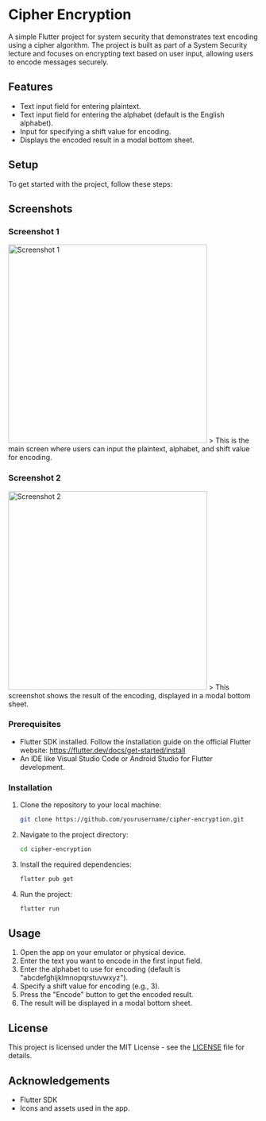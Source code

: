 # Cipher Encryption

A simple Flutter project for system security that demonstrates text encoding using a cipher algorithm. The project is built as part of a System Security lecture and focuses on encrypting text based on user input, allowing users to encode messages securely.

## Features

- Text input field for entering plaintext.
- Text input field for entering the alphabet (default is the English alphabet).
- Input for specifying a shift value for encoding.
- Displays the encoded result in a modal bottom sheet.

## Setup

To get started with the project, follow these steps:

## Screenshots

### Screenshot 1
<img src="![Screenshot_1731348017](https://github.com/user-attachments/assets/35ff30a3-4b62-4e96-a454-2f53299b6210)" alt="Screenshot 1" width="400" height="auto" />
> This is the main screen where users can input the plaintext, alphabet, and shift value for encoding.

### Screenshot 2
<img src="![Screenshot_1731348111](https://github.com/user-attachments/assets/6131cf43-14af-4d91-a4d0-62c8475f03a4)" alt="Screenshot 2" width="400" height="auto" />
> This screenshot shows the result of the encoding, displayed in a modal bottom sheet.


### Prerequisites

- Flutter SDK installed. Follow the installation guide on the official Flutter website: https://flutter.dev/docs/get-started/install
- An IDE like Visual Studio Code or Android Studio for Flutter development.

### Installation

1. Clone the repository to your local machine:

   ```bash
   git clone https://github.com/yourusername/cipher-encryption.git
   ```

2. Navigate to the project directory:

   ```bash
   cd cipher-encryption
   ```

3. Install the required dependencies:

   ```bash
   flutter pub get
   ```

4. Run the project:

   ```bash
   flutter run
   ```

## Usage

1. Open the app on your emulator or physical device.
2. Enter the text you want to encode in the first input field.
3. Enter the alphabet to use for encoding (default is "abcdefghijklmnopqrstuvwxyz").
4. Specify a shift value for encoding (e.g., 3).
5. Press the "Encode" button to get the encoded result.
6. The result will be displayed in a modal bottom sheet.

## License

This project is licensed under the MIT License - see the [LICENSE](LICENSE) file for details.

## Acknowledgements

- Flutter SDK
- Icons and assets used in the app.
